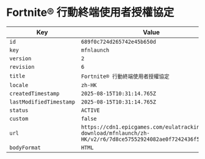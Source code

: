 # Fortnite® 行動終端使用者授權協定

| Key | Value |
| --- | ----- |
| `id` | `689f0c724d265742e45b650d` |
| `key` | `mfnlaunch` |
| `version` | `2` |
| `revision` | `6` |
| `title` | `Fortnite® 行動終端使用者授權協定` |
| `locale` | `zh-HK` |
| `createdTimestamp` | `2025-08-15T10:31:14.765Z` |
| `lastModifiedTimestamp` | `2025-08-15T10:31:14.765Z` |
| `status` | `ACTIVE` |
| `custom` | `false` |
| `url` | `https://cdn1.epicgames.com/eulatracking-download/mfnlaunch/zh-HK/v2/r6/7d8ce57552924082ae0f7242436f5292.pdf` |
| `bodyFormat` | `HTML` |
